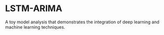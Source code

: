 # LSTM-ARIMA
A toy model analysis that demonstrates the integration of deep learning and machine learning techniques.
